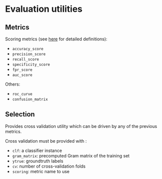 # Evaluation utilities

## Metrics

Scoring metrics (see [here](https://en.wikipedia.org/wiki/Confusion_matrix) for detailed definitions):
* `accuracy_score`
* `precision_score`
* `recall_score`
* `specificity_score`
* `fpr_score`
* `auc_score`

Others:
* `roc_curve`
* `confusion_matrix`



## Selection

Provides cross validation utility which can be driven by any of the previous metrics.

Cross validation must be provided with :

- `clf`: a classifier instance
- `gram_matrix`: precomputed Gram matrix of the training set
- `ytrue`: groundtruth labels
- `cv`: number of cross-validation folds
- `scoring`: metric name to use
